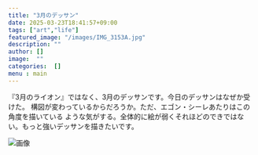 ```yaml
---
title: "3月のデッサン"
date: 2025-03-23T18:41:57+09:00
tags: ["art","life"]
featured_image: "/images/IMG_3153A.jpg"
description: ""
author: []
image:  ""
categories:  []
menu : main
---
```

『3月のライオン』ではなく、3月のデッサンです。今日のデッサンはなぜか受けた。
構図が変わっているからだろうか。ただ、エゴン・シーレあたりはこの角度を描いている
ような気がする。全体的に絵が弱くそれほどのできではない。もっと強いデッサンを描きたいです。

![画像](/images/IMG_3153A.jpg)

